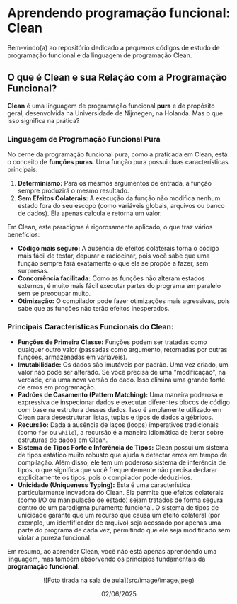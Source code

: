 # Aprendendo programação funcional: Clean 

Bem-vindo(a) ao repositório dedicado a pequenos códigos de estudo de programação funcional e da linguagem de programação Clean.

## O que é Clean e sua Relação com a Programação Funcional?

**Clean** é uma linguagem de programação funcional **pura** e de propósito geral, desenvolvida na Universidade de Nijmegen, na Holanda. Mas o que isso significa na prática?

### Linguagem de Programação Funcional Pura

No cerne da programação funcional pura, como a praticada em Clean, está o conceito de **funções puras**. Uma função pura possui duas características principais:

1.  **Determinismo:** Para os mesmos argumentos de entrada, a função sempre produzirá o mesmo resultado.
2.  **Sem Efeitos Colaterais:** A execução da função não modifica nenhum estado fora do seu escopo (como variáveis globais, arquivos ou banco de dados). Ela apenas calcula e retorna um valor.

Em Clean, este paradigma é rigorosamente aplicado, o que traz vários benefícios:

* **Código mais seguro:** A ausência de efeitos colaterais torna o código mais fácil de testar, depurar e raciocinar, pois você sabe que uma função sempre fará exatamente o que ela se propõe a fazer, sem surpresas.
* **Concorrência facilitada:** Como as funções não alteram estados externos, é muito mais fácil executar partes do programa em paralelo sem se preocupar muito.
* **Otimização:** O compilador pode fazer otimizações mais agressivas, pois sabe que as funções não terão efeitos inesperados.

### Principais Características Funcionais do Clean:

* **Funções de Primeira Classe:** Funções podem ser tratadas como qualquer outro valor (passadas como argumento, retornadas por outras funções, armazenadas em variáveis).
* **Imutabilidade:** Os dados são imutáveis por padrão. Uma vez criado, um valor não pode ser alterado. Se você precisa de uma "modificação", na verdade, cria uma nova versão do dado. Isso elimina uma grande fonte de erros em programação.
* **Padrões de Casamento (Pattern Matching):** Uma maneira poderosa e expressiva de inspecionar dados e executar diferentes blocos de código com base na estrutura desses dados. Isso é amplamente utilizado em Clean para desestruturar listas, tuplas e tipos de dados algébricos.
* **Recursão:** Dada a ausência de laços (loops) imperativos tradicionais (como `for` ou `while`), a recursão é a maneira idiomática de iterar sobre estruturas de dados em Clean.
* **Sistema de Tipos Forte e Inferência de Tipos:** Clean possui um sistema de tipos estático muito robusto que ajuda a detectar erros em tempo de compilação. Além disso, ele tem um poderoso sistema de inferência de tipos, o que significa que você frequentemente não precisa declarar explicitamente os tipos, pois o compilador pode deduzi-los.
* **Unicidade (Uniqueness Typing):** Esta é uma característica particularmente inovadora do Clean. Ela permite que efeitos colaterais (como I/O ou manipulação de estado) sejam tratados de forma segura dentro de um paradigma puramente funcional. O sistema de tipos de unicidade garante que um recurso que causa um efeito colateral (por exemplo, um identificador de arquivo) seja acessado por apenas uma parte do programa de cada vez, permitindo que ele seja modificado sem violar a pureza funcional.

Em resumo, ao aprender Clean, você não está apenas aprendendo uma linguagem, mas também absorvendo os princípios fundamentais da **programação funcional**.

<div align="center";>
![Foto tirada na sala de aula](src/image/image.jpeg)
<p>02/06/2025</p>  
</div>
